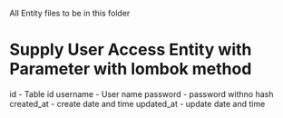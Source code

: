 All Entity files to be in this folder

# Supply User Access Entity with Parameter with lombok method
  id - Table id
  username - User name
  password - password withno hash
  created_at - create date and time
  updated_at - update date and time